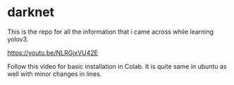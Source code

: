 # darknet
This is the repo for all the information that i came across while learning yolov3.

https://youtu.be/NLRGjxVU42E

Follow this video for basic installation in Colab.
It is quite same in ubuntu as well with minor changes in lines.


